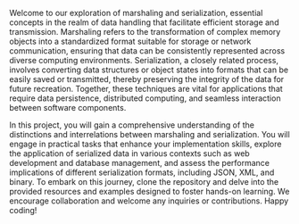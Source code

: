 Welcome to our exploration of marshaling and serialization, essential concepts in the realm of data handling that facilitate efficient storage and transmission. Marshaling refers to the transformation of complex memory objects into a standardized format suitable for storage or network communication, ensuring that data can be consistently represented across diverse computing environments. Serialization, a closely related process, involves converting data structures or object states into formats that can be easily saved or transmitted, thereby preserving the integrity of the data for future recreation. Together, these techniques are vital for applications that require data persistence, distributed computing, and seamless interaction between software components.

In this project, you will gain a comprehensive understanding of the distinctions and interrelations between marshaling and serialization. You will engage in practical tasks that enhance your implementation skills, explore the application of serialized data in various contexts such as web development and database management, and assess the performance implications of different serialization formats, including JSON, XML, and binary. To embark on this journey, clone the repository and delve into the provided resources and examples designed to foster hands-on learning. We encourage collaboration and welcome any inquiries or contributions. Happy coding!
